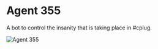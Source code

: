 # Agent 355

A bot to control the insanity that is taking place in #cplug.

![Agent 355](https://github.com/icco/Agent355/raw/master/Y_-_The_Last_Man_013.jpg)
